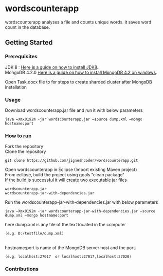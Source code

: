 # wordscounterapp

wordscounterapp analyses a file and counts unique words. it saves word count in the database.

## Getting Started

### Prerequisites

JDK 8 : [Here is a guide on how to install JDK8](https://docs.oracle.com/javase/8/docs/technotes/guides/install/install_overview.html).
<br>
MongoDB 4.2.0 [Here is a guide on how to install MongoDB 4.2 on windows](https://docs.mongodb.com/manual/tutorial/install-mongodb-on-windows/).

Open Task.docx file to  for steps to create sharded cluster after MongoDB installation

### Usage
Download wordscounterapp.jar file and run it with below parameters
```
java –Xmx8192m -jar wordscounterapp.jar –source dump.xml –mongo hostname:port
```
### How to run
Fork the repository
<br>
Clone the repository
```
git clone https://github.com/jigneshcoder/wordscounterapp.git
```

Open wordscounterapp in Eclipse (Import existing Maven project)
<br>
From eclipse, build the project using goals "clean package"
<br>
If the build is successful it will create two executable jar files
```
wordscounterapp.jar
wordscounterapp-jar-with-dependencies.jar
```

Run the wordscounterapp-jar-with-dependencies.jar with below parameters

```
java –Xmx8192m -jar wordscounterapp-jar-with-dependencies.jar –source dump.xml –mongo hostname:port
```
here dump.xml is any file of the text located in the computer 
```
(e.g. D:/testfile/dump.xml)
```
<br>
hostname:port is name of the MongoDB server host and the port. 

```
(e.g. localhost:27017  or localhost:27017,localhost:27020)
```


### Contributions
